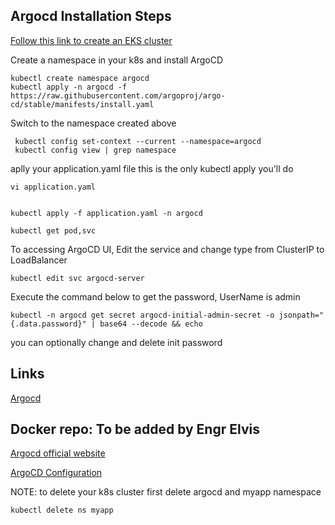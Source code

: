 ## Argocd Installation Steps

[Follow this link to create an EKS cluster](https://github.com/etechDevops/kube-EKS)

Create a namespace in your k8s and install ArgoCD  
```
kubectl create namespace argocd
kubectl apply -n argocd -f https://raw.githubusercontent.com/argoproj/argo-cd/stable/manifests/install.yaml
```
Switch to the namespace created above
```
 kubectl config set-context --current --namespace=argocd
 kubectl config view | grep namespace
 ```
aplly your application.yaml file this is the only kubectl apply you'll do
```
vi application.yaml
```
```

kubectl apply -f application.yaml -n argocd
```

```
kubectl get pod,svc
```
To accessing ArgoCD UI, Edit the service and change type from ClusterIP to LoadBalancer

```
kubectl edit svc argocd-server
```
Execute the command below to get the password, UserName is admin
```
kubectl -n argocd get secret argocd-initial-admin-secret -o jsonpath="{.data.password}" | base64 --decode && echo
```
you can optionally change and delete init password

## Links

[Argocd](https://github.com/etechDevops/argocd)


## Docker repo: To be added by Engr Elvis

[Argocd official website](https://argo-cd.readthedocs.io/en/stable/getting_started/#1-install-argo-cd)


[ArgoCD Configuration](https://argo-cd.readthedocs.io/en/stable/operator-manual/declarative-setup/)

NOTE: to delete your k8s cluster first delete argocd and myapp namespace
```
kubectl delete ns myapp
```

